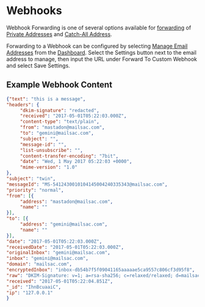 # Webhooks

Webhook Forwarding is one of several options available for [forwarding](https://docs.mailsac.com/en/latest/services/forwarding/forwarding.html)
of [Private Addresses](https://docs.mailsac.com/en/latest/services/private_addresses/private_addresses.html)
and [Catch-All Address](https://docs.mailsac.com/en/latest/services/forwarding/forwarding.html#catch-all-domain-forwarding-addresses).

Forwarding to a Webhook can be configured by selecting [Manage Email Addresses](https://mailsac.com/addresses)
from the [Dashboard](https://mailsac.com/dashboard). Select the Settings button next to the email address
to manage, then input the URL under Forward To Custom Webhook and select Save Settings.

## Example Webhook Content

```json
{"text": "this is a message",
"headers": {
     "dkim-signature": "redacted",
     "received": "2017-05-01T05:22:03.000Z",
     "content-type": "text/plain",
     "from": "mastadon@mailsac.com",
     "to": "gemini@mailsac.com",
     "subject": "",
     "message-id": "",
     "list-unsubscribe": "",
     "content-transfer-encoding": "7bit",
     "date": "Wed, 1 May 2017 05:22:03 +0000",
     "mime-version": "1.0"
},
"subject": "twin",
"messageId": "MS-5412430010104145004240335343@mailsac.com",
"priority": "normal",
"from": [{
     "address": "mastadon@mailsac.com",
     "name": ""
}],
"to": [{
     "address": "gemini@mailsac.com",
     "name": ""
}],
"date": "2017-05-01T05:22:03.000Z",
"receivedDate": "2017-05-01T05:22:03.000Z",
"originalInbox": "gemini@mailsac.com",
"inbox": "gemini@mailsac.com",
"domain": "mailsac.com",
"encryptedInbox": "inbox-db54b7f5f09041165aaaaae5ca9557c806cf3d95f8",
"raw": "DKIM-Signature: v=1; a=rsa-sha256; c=relaxed/relaxed; d=mailsac.com;\r\n q=dns/txt; s=mailsacrelay;\r\n bh=redacted;\r\n h=from:subject:to:mime-version:content-type:content-transfer-encoding:list-unsubscribe;\r\n b=redacted\r\nReceived: from localhost (127.0.0.1) by mailer with SMTP; Wed May 1\r\n 2017 01:22:03 GMT-0400 (EDT)\r\nContent-Type: text/plain\r\nFrom: mastadon@mailsac.com\r\nTo: gemini@mailsac.com\r\nSubject: twin\r\nMessage-ID:\r\n \r\nList-Unsubscribe: \r\nContent-Transfer-Encoding: 7bit\r\nDate: Wed, 1 May 2017 05:22:03 +0000\r\nMIME-Version: 1.0\r\n\r\this is a message",
"received": "2017-05-01T05:22:04.851Z",
"_id": "IhnBcuaaiC",
"ip": "127.0.0.1"
}
```
